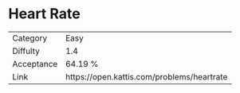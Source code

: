 # Heart Rate

<table>
    <tr>
        <td>Category</td>
        <td>Easy</td>
    </tr>
    <tr>
        <td>Diffulty</td>
        <td>1.4</td>
    </tr>
    <tr>
        <td>Acceptance</td>
        <td>64.19 %</td>
    </tr>
    <tr>
        <td>Link</td>
        <td>https://open.kattis.com/problems/heartrate</td>
    </tr>
</table>